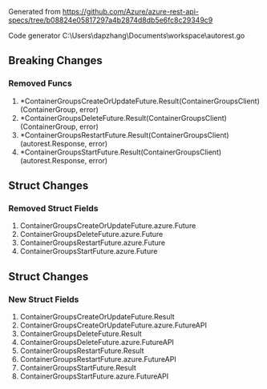 Generated from https://github.com/Azure/azure-rest-api-specs/tree/b08824e05817297a4b2874d8db5e6fc8c29349c9

Code generator C:\Users\dapzhang\Documents\workspace\autorest.go

## Breaking Changes

### Removed Funcs

1. *ContainerGroupsCreateOrUpdateFuture.Result(ContainerGroupsClient) (ContainerGroup, error)
1. *ContainerGroupsDeleteFuture.Result(ContainerGroupsClient) (ContainerGroup, error)
1. *ContainerGroupsRestartFuture.Result(ContainerGroupsClient) (autorest.Response, error)
1. *ContainerGroupsStartFuture.Result(ContainerGroupsClient) (autorest.Response, error)

## Struct Changes

### Removed Struct Fields

1. ContainerGroupsCreateOrUpdateFuture.azure.Future
1. ContainerGroupsDeleteFuture.azure.Future
1. ContainerGroupsRestartFuture.azure.Future
1. ContainerGroupsStartFuture.azure.Future

## Struct Changes

### New Struct Fields

1. ContainerGroupsCreateOrUpdateFuture.Result
1. ContainerGroupsCreateOrUpdateFuture.azure.FutureAPI
1. ContainerGroupsDeleteFuture.Result
1. ContainerGroupsDeleteFuture.azure.FutureAPI
1. ContainerGroupsRestartFuture.Result
1. ContainerGroupsRestartFuture.azure.FutureAPI
1. ContainerGroupsStartFuture.Result
1. ContainerGroupsStartFuture.azure.FutureAPI
